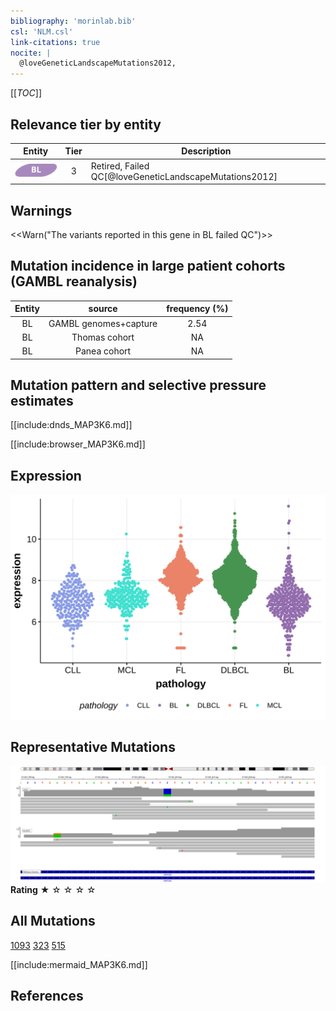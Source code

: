 ```yaml
---
bibliography: 'morinlab.bib'
csl: 'NLM.csl'
link-citations: true
nocite: |
  @loveGeneticLandscapeMutations2012, 
---
```

[[_TOC_]]



## Relevance tier by entity

|Entity|Tier|Description                           |
|:------:|:----:|--------------------------------------|
|![BL](images/icons/BL_tier2.png)    |3   |Retired, Failed QC[@loveGeneticLandscapeMutations2012]|

## Warnings

<<Warn("The variants reported in this gene in BL failed QC")>>

## Mutation incidence in large patient cohorts (GAMBL reanalysis)

|Entity|source               |frequency (%)|
|:------:|:---------------------:|:-------------:|
|BL    |GAMBL genomes+capture|2.54         |
|BL    |Thomas cohort        |  NA         |
|BL    |Panea cohort         |  NA         |

## Mutation pattern and selective pressure estimates

[[include:dnds_MAP3K6.md]]




[[include:browser_MAP3K6.md]]

## Expression
![](images/gene_expression/MAP3K6_by_pathology.svg)
<!-- ORIGIN: loveGeneticLandscapeMutations2012 -->
<!-- BL: loveGeneticLandscapeMutations2012 -->

## Representative Mutations

![](primary/Love_MAP3K6.svg)
**Rating**
&starf; &star; &star; &star; &star;

## All Mutations

[1093](https://www.bcgsc.ca/downloads/morinlab/GAMBL/Love/1093_reports.html)
[323](https://www.bcgsc.ca/downloads/morinlab/GAMBL/Love/323_reports.html)
[515](https://www.bcgsc.ca/downloads/morinlab/GAMBL/Love/515_reports.html)

[[include:mermaid_MAP3K6.md]]

## References

